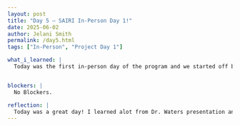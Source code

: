 ```yaml
---
layout: post
title: "Day 5 – SAIRI In-Person Day 1!"
date: 2025-06-02
author: Jelani Smith
permalink: /day5.html
tags: ["In-Person", "Project Day 1"]

what_i_learned: |
  Today was the first in-person day of the program and we started off by being introduced to Dr. Nyarko and Dr. Waters. Dr. Waters gave us a presentation on how AI thinks with independant and dependant variables. She split the room in 2 sides and I was on the side of independant variables. She used baking cookies with an AI program to explain this. She talked about the terms deterministic and non-deterministic. Something that is deterministic is a calculator. A calculator will give you the same result every single time. However AI logic is non-deterministic. An AI program even if you give it the same prompt, won't give you the same result everytime. Multiple people can input the same thing and AI will spit out a different result for everybody. When I met with my project group we were shown the beginning of what we will be working on and how we will be using different aspects of AI to piece together a report. We also had a discussion on how AI is not changing jobs but it is us as humans who are gaining the skills to properly manipulate AI who are taking jobs. And even though some jobs are becoming obselete. the door for new jobs are opening.


blockers: |
  No Blockers.

reflection: |
  Today was a great day! I learned alot from Dr. Waters presentation and it was very engaging. Trying to build a tower with spaghetti noodles, tape, and a marshmallow was very fun even though our tower wasn't very tall. My favorite part of the day was when we had a discussion in our project group about AI and if it is or isn't taking over jobs. I learned a whole lot from it and it also got the gears in my brain going.
---
```

